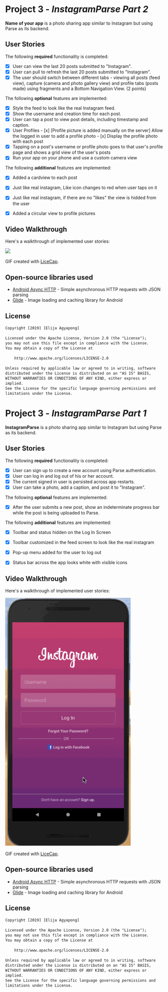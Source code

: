 # Project 3 - *InstagramParse Part 2*

**Name of your app** is a photo sharing app similar to Instagram but using Parse as its backend.

## User Stories

The following **required** functionality is completed:

- [x] User can view the last 20 posts submitted to "Instagram".
- [x] User can pull to refresh the last 20 posts submitted to "Instagram".
- [x] The user should switch between different tabs - viewing all posts (feed view), capture (camera and photo gallery view) and profile tabs (posts made) using fragments and a Bottom Navigation View. (2 points)

The following **optional** features are implemented:

- [x] Style the feed to look like the real Instagram feed.
- [x] Show the username and creation time for each post.
- [x] User can tap a post to view post details, including timestamp and caption.
- [x] User Profiles
      - [x] [Profile picture is added manually on the server] Allow the logged in user to add a profile photo
      - [x] Display the profile photo with each post
- [x] Tapping on a post's username or profile photo goes to that user's profile page and shows a grid view of the user's posts
- [x] Run your app on your phone and use a custom camera view

The following **additional** features are implemented:

- [x] Added a cardview to each post
- [x] Just like real instagram, Like icon changes to red when user taps on it
- [x] Just like real instagram, if there are no "likes" the view is hidded from the user
- [x] Added a circular view to profile pictures





## Video Walkthrough

Here's a walkthrough of implemented user stories:

<img src="https://github.com/agyapongeli77/InstagramClone_Parse/blob/master/InstagramParsePart2gif.gif" width=450><br>

GIF created with [LiceCap](http://www.cockos.com/licecap/).

## Open-source libraries used

- [Android Async HTTP](https://github.com/loopj/android-async-http) - Simple asynchronous HTTP requests with JSON parsing
- [Glide](https://github.com/bumptech/glide) - Image loading and caching library for Android

## License

    Copyright [2019] [Elija Agyapong]

    Licensed under the Apache License, Version 2.0 (the "License");
    you may not use this file except in compliance with the License.
    You may obtain a copy of the License at

        http://www.apache.org/licenses/LICENSE-2.0

    Unless required by applicable law or agreed to in writing, software
    distributed under the License is distributed on an "AS IS" BASIS,
    WITHOUT WARRANTIES OR CONDITIONS OF ANY KIND, either express or implied.
    See the License for the specific language governing permissions and
    limitations under the License.
    
    

# Project 3 - *InstagramParse Part 1*

**InstagramParse** is a photo sharing app similar to Instagram but using Parse as its backend.

## User Stories

The following **required** functionality is completed:

- [x] User can sign up to create a new account using Parse authentication.
- [x] User can log in and log out of his or her account.
- [x] The current signed in user is persisted across app restarts.
- [x] User can take a photo, add a caption, and post it to "Instagram".

The following **optional** features are implemented:

- [x] After the user submits a new post, show an indeterminate progress bar while the post is being uploaded to Parse.

The following **additional** features are implemented:

- [x] Toolbar and status hidden on the Log In Screen
- [x] Toolbar customized in the feed screen to look like the real instagram
- [x] Pop-up menu added for the user to log out
- [x] Status bar across the app looks white with visible icons


## Video Walkthrough

Here's a walkthrough of implemented user stories:

<img src="https://github.com/agyapongeli77/InstagramClone_Parse/blob/master/InstagramParse1gif.gif" width=400><br>

GIF created with [LiceCap](http://www.cockos.com/licecap/).


## Open-source libraries used

- [Android Async HTTP](https://github.com/loopj/android-async-http) - Simple asynchronous HTTP requests with JSON parsing
- [Glide](https://github.com/bumptech/glide) - Image loading and caching library for Android

## License

    Copyright [2019] [Elija Agyapong]

    Licensed under the Apache License, Version 2.0 (the "License");
    you may not use this file except in compliance with the License.
    You may obtain a copy of the License at

        http://www.apache.org/licenses/LICENSE-2.0

    Unless required by applicable law or agreed to in writing, software
    distributed under the License is distributed on an "AS IS" BASIS,
    WITHOUT WARRANTIES OR CONDITIONS OF ANY KIND, either express or implied.
    See the License for the specific language governing permissions and
    limitations under the License.

